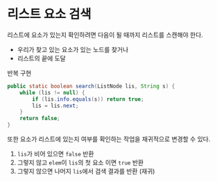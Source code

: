 # 리스트 요소 검색

리스트에 요소가 있는지 확인하려면 다음이 될 때까지 리스트를 스캔해야 한다.
- 우리가 찾고 있는 요소가 있는 노드를 찾거나
- 리스트의 끝에 도달

반복 구현
```java
public static boolean search(ListNode lis, String s) {
    while (lis != null) {
        if (lis.info.equals(s)) return true;
        lis = lis.next;
    }
    return false;
}
```

또한 요소가 리스트에 있는지 여부를 확인하는 작업을 재귀적으로 변경할 수 있다.
1. `lis`가 비어 있으면 `false` 반환
2. 그렇지 않고 `elem`이 `lis`의 첫 요소 이면 `true` 반환
3. 그렇지 않으면 나머지 `lis`에서 검색 결과를 반환 (재귀)